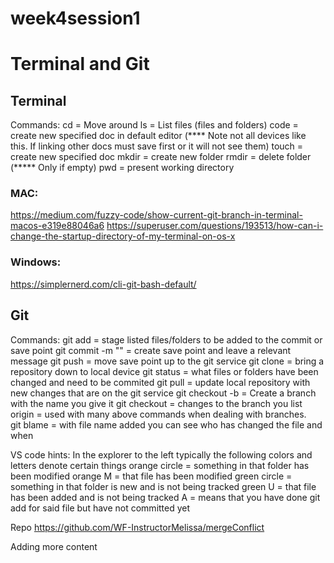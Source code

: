 # week4session1

# Terminal and Git

## Terminal
Commands:
cd = Move around
ls = List files (files and folders)
code = create new specified doc in default editor (**** Note not all devices like this.  If linking other docs must save first or it will not see them)
touch = create new specified doc
mkdir = create new folder
rmdir = delete folder (***** Only if empty)
pwd = present working directory

### MAC:
https://medium.com/fuzzy-code/show-current-git-branch-in-terminal-macos-e319e88046a6
https://superuser.com/questions/193513/how-can-i-change-the-startup-directory-of-my-terminal-on-os-x

### Windows:
https://simplernerd.com/cli-git-bash-default/

## Git
Commands:
git add = stage listed files/folders to be added to the commit or save point
git commit -m "" = create save point and leave a relevant message
git push = move save point up to the git service
git clone = bring a repository down to local device
git status = what files or folders have been changed and need to be commited
git pull = update local repository with new changes that are on the git service
git checkout -b = Create a branch with the name you give it
git checkout = changes to the branch you list
origin = used with many above commands when dealing with branches.  
git blame = with file name added you can see who has changed the file and when

VS code hints:
In the explorer to the left typically the following colors and letters denote certain things
orange circle =  something in that folder has been modified
orange M = that file has been modified
green circle = something in that folder is new and is not being tracked
green U = that file has been added and is not being tracked
A = means that you have done git add for said file but have not committed yet


Repo https://github.com/WF-InstructorMelissa/mergeConflict



Adding more content